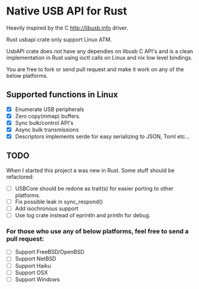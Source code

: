 # Native USB API for Rust

Heavily inspired by the C http://libusb.info driver.

Rust usbapi crate only support Linux ATM.

UsbAPI crate does *not* have any dependies on libusb C API's and is a clean implementation in Rust using ioctl calls on Linux and nix low level bindings.

You are free to fork or send pull request and make it work on any of the below platforms.

## Supported functions in Linux

- [X] Enumerate USB peripherals
- [X] Zero copy(mmap) buffers.
- [X] Sync bulk/control API's
- [X] Async bulk transmissions
- [X] Descriptors implements serde for easy serializing to JSON, Toml etc...

## TODO

When I started this project a was new in Rust. Some stuff should be refactored:

- [ ] USBCore should be redone as trait(s) for easier porting to other platforms.
- [ ] Fix possible leak in sync_respond()
- [ ] Add isochronous support
- [ ] Use log crate instead of eprintln and println for debug.

### For those who use any of below platforms, feel free to send a pull request:

- [ ] Support FreeBSD/OpenBSD
- [ ] Support NetBSD
- [ ] Support Haiku
- [ ] Support OSX
- [ ] Support Windows
